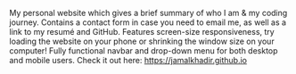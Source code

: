 My personal website which gives a brief summary of who I am & my coding journey. Contains a contact form in case you need to email me, as well as a link to my resumé and GitHub. Features screen-size responsiveness, try loading the website on your phone or shrinking the window size on your computer! Fully functional navbar and drop-down menu for both desktop and mobile users.
Check it out here: https://jamalkhadir.github.io
